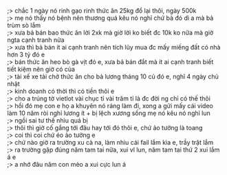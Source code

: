 ;> chắc 1 ngày nó rinh gạo rinh thức ăn 25kg đổ lại thôi, ngày 500k<br>
;> mẹ nó thấy nó bệnh nên thương quá kêu nó nghỉ chứ bà đó dì a mà bả trùm sò lắm<br>
;> xưa bả bán bao thức ăn lời 2xk mà giờ lời ko biết đc 10k ko nữa mà giờ ngta cạnh tranh nửa<br>
;> xưa thì bả bán ít ai cạnh tranh nên tích lũy mua đc mấy miếng đất có nhà hơn 3 tỷ đó e<br>
;> bán thức ăn heo bò gà vịt đó e, xưa bả bán đắt mà ít ai cạnh tranh biết tiết kiệm nên giờ có của<br>
;> tài xế xe tải chở thức ăn cho bả lương tháng 10 củ đó e, nghĩ 4 ngày chủ nhật<br>
;> kinh doanh có thời thì có tiền thôi e<br>
;> cho a trúng tờ vietlot vài chục tỉ vài trăm tỉ là đc đời ng chỉ có thế thôi<br>
;> hồi đó mẹ con e họ a khuyên nó ráng làm đi, xong a gửi mấy cái video làm 10 năm ròi nghỉ lương ít + bị lệch xương sống mẹ nó kêu nó nghỉ lun<br>
;> ngồi sai tư thế nhìu quá bị<br>
;> thôi thì giờ cố gắng tới đâu hay tới đó thôi e, chứ ảo tưởng là toang<br>
;> coi thì coi chứ éo ảo tưởng e<br>
;> chứ nào giờ ra trường xu cà na, làm nhìu cái fail lắm kìa e, trầy trật lắm<br>
;> ra trường gặp đúng năm tam tai nữa, xui vl lun, năm tam tai thứ 2 xui lắm á e<br>
;> a nhớ đâu năm con mèo a xui cực lun á
